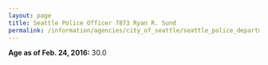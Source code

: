 ```yaml
---
layout: page
title: Seattle Police Officer 7873 Ryan R. Sund
permalink: /information/agencies/city_of_seattle/seattle_police_department/copbook/7873/
---
```


**Age as of Feb. 24, 2016:** 30.0
